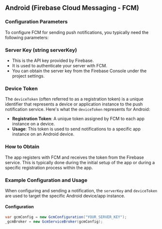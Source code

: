 ## Android (Firebase Cloud Messaging - FCM)

### Configuration Parameters

To configure FCM for sending push notifications, you typically need the following parameters:

### Server Key (string serverKey)
- This is the API key provided by Firebase.
- It is used to authenticate your server with FCM.
- You can obtain the server key from the Firebase Console under the project settings.

### Device Token

The `deviceToken` (often referred to as a registration token) is a unique identifier that represents a device or application instance to the push notification service. Here's what the `deviceToken` represents for Android:

- **Registration Token**: A unique token assigned by FCM to each app instance on a device.
- **Usage**: This token is used to send notifications to a specific app instance on an Android device.

### How to Obtain

The app registers with FCM and receives the token from the Firebase service. This is typically done during the initial setup of the app or during a specific registration process within the app.

### Example Configuration and Usage

When configuring and sending a notification, the `serverKey` and `deviceToken` are used to target the specific Android device/app instance.

#### Configuration

```csharp
var gcmConfig = new GcmConfiguration("YOUR_SERVER_KEY");
_gcmBroker = new GcmServiceBroker(gcmConfig);
